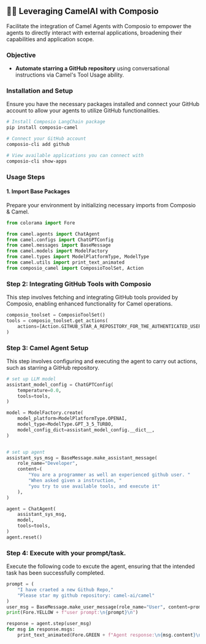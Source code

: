 ## 🚀🔗 Leveraging CamelAI with Composio

Facilitate the integration of Camel Agents with Composio to empower the agents to directly interact with external applications, broadening their capabilities and application scope.

### Objective

- **Automate starring a GitHub repository** using conversational instructions via Camel's Tool Usage ability.

### Installation and Setup

Ensure you have the necessary packages installed and connect your GitHub account to allow your agents to utilize GitHub functionalities.

```bash
# Install Composio LangChain package
pip install composio-camel

# Connect your GitHub account
composio-cli add github

# View available applications you can connect with
composio-cli show-apps
```

### Usage Steps

#### 1. Import Base Packages

Prepare your environment by initializing necessary imports from Composio & Camel.

```python
from colorama import Fore

from camel.agents import ChatAgent
from camel.configs import ChatGPTConfig
from camel.messages import BaseMessage
from camel.models import ModelFactory
from camel.types import ModelPlatformType, ModelType
from camel.utils import print_text_animated
from composio_camel import ComposioToolSet, Action
```

### Step 2: Integrating GitHub Tools with Composio

This step involves fetching and integrating GitHub tools provided by Composio, enabling enhanced functionality for Camel operations.
```python
composio_toolset = ComposioToolSet()
tools = composio_toolset.get_actions(
    actions=[Action.GITHUB_STAR_A_REPOSITORY_FOR_THE_AUTHENTICATED_USER]
)
```

### Step 3: Camel Agent Setup

This step involves configuring and executing the agent to carry out actions, such as starring a GitHub repository.

```python
# set up LLM model
assistant_model_config = ChatGPTConfig(
    temperature=0.0,
    tools=tools,
)

model = ModelFactory.create(
    model_platform=ModelPlatformType.OPENAI,
    model_type=ModelType.GPT_3_5_TURBO,
    model_config_dict=assistant_model_config.__dict__,
)


# set up agent
assistant_sys_msg = BaseMessage.make_assistant_message(
    role_name="Developer",
    content=(
        "You are a programmer as well an experienced github user. "
        "When asked given a instruction, "
        "you try to use available tools, and execute it"
    ),
)

agent = ChatAgent(
    assistant_sys_msg,
    model,
    tools=tools,
)
agent.reset()
```

### Step 4: Execute with your prompt/task.

Execute the following code to excute the agent, ensuring that the intended task has been successfully completed.

```python
prompt = (
    "I have craeted a new Github Repo,"
    "Please star my github repository: camel-ai/camel"
)
user_msg = BaseMessage.make_user_message(role_name="User", content=prompt)
print(Fore.YELLOW + f"user prompt:\n{prompt}\n")

response = agent.step(user_msg)
for msg in response.msgs:
    print_text_animated(Fore.GREEN + f"Agent response:\n{msg.content}\n")

```
